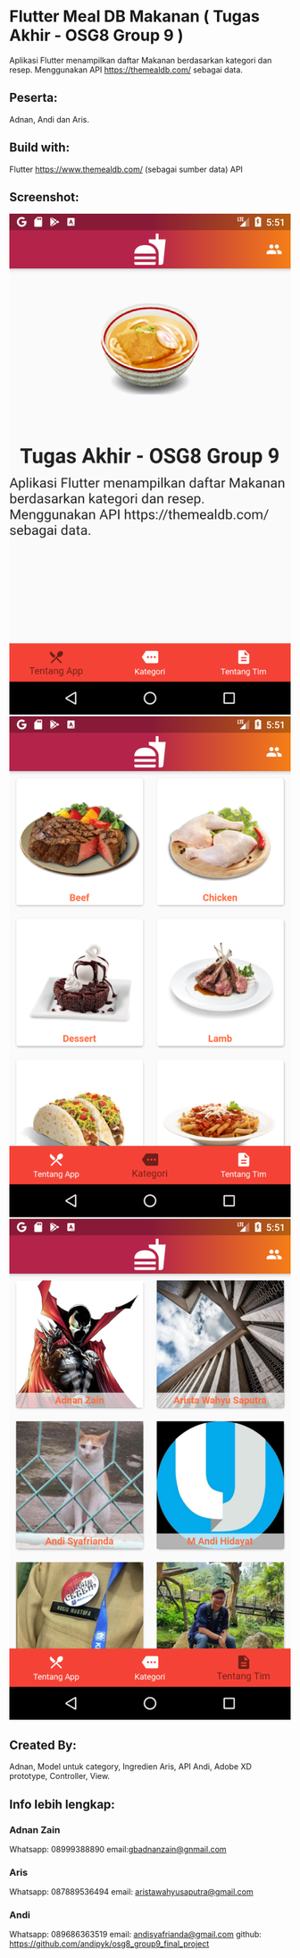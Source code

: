 # Flutter Meal DB Makanan ( Tugas Akhir - OSG8 Group 9 )
Aplikasi Flutter menampilkan daftar Makanan berdasarkan kategori dan resep.
Menggunakan API https://themealdb.com/ sebagai data.

## Peserta:
Adnan, Andi dan Aris.

## Build with:
Flutter
https://www.themealdb.com/ (sebagai sumber data)
API


## Screenshot:
![Alt text](/screenshots/01.png?raw=true "Optional Title")
![Alt text](/screenshots/02.png?raw=true "Optional Title")
![Alt text](/screenshots/03.png?raw=true "Optional Title")



## Created By:
Adnan, Model untuk category, Ingredien
Aris, API 
Andi, Adobe XD prototype, Controller, View.

## Info lebih lengkap:

### Adnan Zain
Whatsapp: 08999388890
email:gbadnanzain@gnmail.com

### Aris
Whatsapp: 087889536494
email: aristawahyusaputra@gmail.com

### Andi
Whatsapp: 089686363519
email: andisyafrianda@gmail.com
github: https://github.com/andipyk/osg8_group9_final_project
